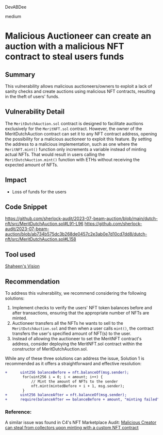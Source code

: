 DevABDee

medium

# Malicious Auctioneer can create an auction with a malicious NFT contract to steal users funds

## Summary
This vulnerability allows malicious auctioneers/owners to exploit a lack of sanity checks and create auctions using malicious NFT contracts, resulting in the theft of users' funds.

## Vulnerability Detail
The `MeritDutchAuction.sol` contract is designed to facilitate auctions exclusively for the `MeritNFT.sol` contract. However, the owner of the MeritDutchAuction contract can set it to any NFT contract address, opening the possibility for a malicious auctioneer to exploit this feature. By setting the address to a malicious implementation, such as one where the `MeritNFT.mint()` function only increments a variable instead of minting actual NFTs. That would result in users calling the `MeritDutchAuction.mint()` function with ETHs without receiving the expected amount of NFTs.

## Impact
- Loss of funds for the users

## Code Snippet
https://github.com/sherlock-audit/2023-07-beam-auction/blob/main/dutch-nft/src/MeritDutchAuction.sol#L91-L96
https://github.com/sherlock-audit/2023-07-beam-auction/blob/ab734b575dc3b268de0457c2e3ab0e7d10cd7dd8/dutch-nft/src/MeritDutchAuction.sol#L158

## Tool used
[Shaheen's Vision](https://media.tenor.com/Ypeh_cbxA_gAAAAM/hunt-hunting.gif)

## Recommendation
To address this vulnerability, we recommend considering the following solutions:
1. Implement checks to verify the users' NFT token balances before and after transactions, ensuring that the appropriate number of NFTs are minted.
2. Auctioneer transfers all the NFTs he wants to sell to the `MeritDutchAuction.sol` and then when a user calls `mint()`, the contract transfers the user's specified amount of NFT(s) to the user.
3. Instead of allowing the auctioneer to set the MeritNFT contract's address, consider deploying the MeritNFT.sol contract within the constructor of MeritDutchAuction.sol.

While any of these three solutions can address the issue, Solution 1 is recommended as it offers a straightforward and effective resolution:
```diff
+      uint256 balanceBefore = nft.balanceOf(msg.sender);
        for(uint256 i = 0; i < amount; i++) {
            // Mint the amount of NFTs to the sender
            nft.mint(mintedBefore + i + 1, msg.sender);
        }
+      uint256 balanceAfter = nft.balanceOf(msg.sender);
+      require(balanceAfter == balanceBefore + amount, "minting failed")
```

### Reference:
A similar issue was found in C4's NFT Marketplace Audit: [Malicious Creator can steal from collectors upon minting with a custom NFT contract ](https://github.com/code-423n4/2022-08-foundation-findings/issues/211)